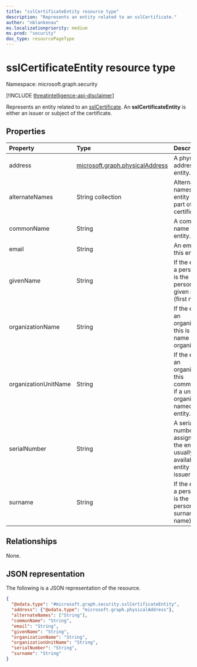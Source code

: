 ```yaml
---
title: "sslCertificateEntity resource type"
description: "Represents an entity related to an sslCertificate."
author: "nblankenau"
ms.localizationpriority: medium
ms.prod: "security"
doc_type: resourcePageType
---
```


# sslCertificateEntity resource type

Namespace: microsoft.graph.security

[!INCLUDE [threatintelligence-api-disclaimer](../../includes/threatintelligence-api-disclaimer.md)]

Represents an entity related to an [sslCertificate](../resources/security-sslcertificate.md). An **sslCertificateEntity** is either an issuer or subject of the certificate.

## Properties

|Property|Type|Description|
|:---|:---|:---|
|address|[microsoft.graph.physicalAddress](../resources/physicaladdress.md)|A physical address of the entity.|
|alternateNames|String collection|Alternate names for this entity that are part of the certificate. |
|commonName|String|A common name for this entity.|
|email|String|An email for this entity.|
|givenName|String|If the entity is a person, this is the person's given name (first name).|
|organizationName|String|If the entity is an organization, this is the name of the organization.|
|organizationUnitName|String|If the entity is an organization, this communicates if a unit in the organization is named on the entity.|
|serialNumber|String|A serial number assigned to the entity; usually only available if the entity is the issuer.|
|surname|String|If the entity is a person, this is the person's surname (last name).|

## Relationships

None.

## JSON representation

The following is a JSON representation of the resource.

<!-- {
  "blockType": "resource",
  "@odata.type": "microsoft.graph.security.sslCertificateEntity"
}
-->
``` json
{
  "@odata.type": "#microsoft.graph.security.sslCertificateEntity",
  "address": {"@odata.type": "microsoft.graph.physicalAddress"},
  "alternateNames": ["String"],
  "commonName": "String",
  "email": "String",
  "givenName": "String",
  "organizationName": "String",
  "organizationUnitName": "String",
  "serialNumber": "String",
  "surname": "String"
}
```
